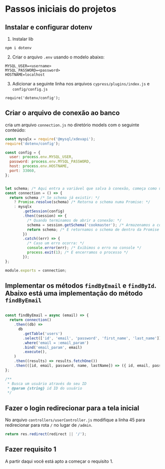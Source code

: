 # Passos iniciais do projetos

## Instalar e configurar dotenv

1. Instalar lib

```
npm i dotenv
```

2. Criar o arquivo `.env` usando o modelo abaixo:

```
MYSQL_USER=<username>
MYSQL_PASSWORD=<password>
HOSTNAME=localhost
```

3. Adicionar a seguinte linha nos arquivos `cypress/plugins/index.js` e `config/config.js`

```
require('dotenv/config');
```

## Criar o arquivo de conexão ao banco

cria um arquivo `connection.js` no diretório models com o seguinte conteúdo:

```js
const mysqlx = require('@mysql/xdevapi');
require('dotenv/config');

const config = {
  user: process.env.MYSQL_USER,
  password: process.env.MYSQL_PASSWORD,
  host: process.env.HOSTNAME,
  port: 33060,
};


let schema; /* Aqui entra a variável que salva à conexão, começa como undefined */
const connection = () => {
  return schema /* Se schema já existir: */
    ? Promise.resolve(schema) /* Retorna o schema numa Promise: */
    : mysqlx
        .getSession(config)
        .then((session) => {
          /* Quando terminamos de abrir a conexão: */
          schema = session.getSchema('cookmaster'); /* Armazenamos a conexão na variável `schema`*/
          return schema; /* E retornamos o schema de dentro da Promise */
        })
        .catch((err) => {
          /* Caso um erro ocorra: */
          console.error(err); /* Exibimos o erro no console */
          process.exit(1); /* E encerramos o processo */
        });
};

module.exports = connection;
```

## Implementar os métodos `findByEmail` e `findById`. Abaixo está uma implementação do método `findByEmail`

```js

const findByEmail = async (email) => {
  return connection()
    .then((db) =>
      db
        .getTable('users')
        .select(['id', 'email', 'password', 'first_name', 'last_name'])
        .where('email = :email_param')
        .bind('email_param', email)
        .execute(),
    )
    .then((results) => results.fetchOne())
    .then(([id, email, password, name, lastName]) => ({ id, email, password, name, lastName }));
};

/**
 * Busca um usuário através do seu ID
 * @param {string} id ID do usuário
 */
```

## Fazer o login redirecionar para a tela inicial

No arquivo `controllers/userController.js` modifique a linha 45 para redirecionar para rota `/` no lugar de `/admin`.

```js
return res.redirect(redirect || '/');
```

## Fazer requisito 1

A partir daqui você está apto a começar o requisito 1.
